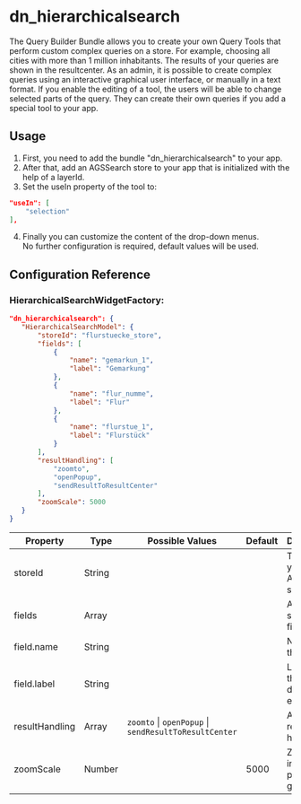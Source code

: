# dn_hierarchicalsearch

The Query Builder Bundle allows you to create your own Query Tools that perform custom complex queries on a store. For example, choosing all cities with more than 1 million inhabitants. The results of your queries are shown in the resultcenter. As an admin, it is possible to create complex queries using an interactive graphical user interface, or manually in a text format. If you enable the editing of a tool, the users will be able to change selected parts of the query. They can create their own queries if you add a special tool to your app.

## Usage

1. First, you need to add the bundle "dn_hierarchicalsearch" to your app.
2. After that, add an AGSSearch store to your app that is initialized with the help of a layerId.
3. Set the useIn property of the tool to:
```json
"useIn": [
    "selection"
],
```
4. Finally you can customize the content of the drop-down menus.
No further configuration is required, default values will be used.

## Configuration Reference

### HierarchicalSearchWidgetFactory:
```json
"dn_hierarchicalsearch": {
   "HierarchicalSearchModel": {
       "storeId": "flurstuecke_store",
       "fields": [
           {
               "name": "gemarkun_1",
               "label": "Gemarkung"
           },
           {
               "name": "flur_numme",
               "label": "Flur"
           },
           {
               "name": "flurstue_1",
               "label": "Flurstück"
           }
       ],
       "resultHandling": [
           "zoomto",
           "openPopup",
           "sendResultToResultCenter"
       ],
       "zoomScale": 5000
   }
}
```

| Property       | Type    | Possible Values                                                                 | Default | Description                            |
|----------------|---------|---------------------------------------------------------------------------------|---------|----------------------------------------|
| storeId        | String  |                                                                                 |         | The ID of your AGSSearch store         |
| fields         | Array   |                                                                                 |         | Array of search fields                 |
| field.name     | String  |                                                                                 |         | Name of the field                      |
| field.label    | String  |                                                                                 |         | Label for the drop down element        |
| resultHandling | Array   | ```zoomto``` &#124; ```openPopup``` &#124; ```sendResultToResultCenter``` |         | Array of result handling               |
| zoomScale      | Number  |                                                                                 | 5000    | Zoom scale in case of point geometries |
